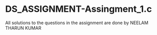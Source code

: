 # DS_ASSIGNMENT-Assingment_1.c
All solutions to the questions in the assignment are done by NEELAM THARUN KUMAR
